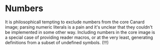 # Numbers

It is philosophicall tempting to exclude numbers from the core Canard image;
parsing numeric literals is a pain and it's unclear that they couldn't be
implemented in some other way. Including numbers in the core image is a special
case of providing reader macros, or at the very least, generating definitions
from a subset of undefined symbols. (!!!)